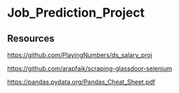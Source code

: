 # Job_Prediction_Project

## Resources
https://github.com/PlayingNumbers/ds_salary_proj

https://github.com/arapfaik/scraping-glassdoor-selenium

https://pandas.pydata.org/Pandas_Cheat_Sheet.pdf


